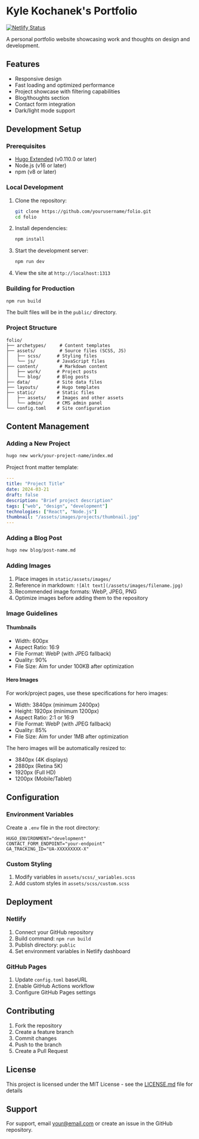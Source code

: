 # Kyle Kochanek's Portfolio

[![Netlify Status](https://api.netlify.com/api/v1/badges/20dddce5-0124-4b16-a83f-976ef6d10b7c/deploy-status)](https://app.netlify.com/sites/kochanek-portfolio/deploys)

A personal portfolio website showcasing work and thoughts on design and development.

## Features
- Responsive design
- Fast loading and optimized performance
- Project showcase with filtering capabilities
- Blog/thoughts section
- Contact form integration
- Dark/light mode support

## Development Setup

### Prerequisites
- [Hugo Extended](https://gohugo.io/installation/) (v0.110.0 or later)
- Node.js (v16 or later)
- npm (v8 or later)

### Local Development
1. Clone the repository:
   ```bash
   git clone https://github.com/yourusername/folio.git
   cd folio
   ```

2. Install dependencies:
   ```bash
   npm install
   ```

3. Start the development server:
   ```bash
   npm run dev
   ```

4. View the site at `http://localhost:1313`

### Building for Production
```bash
npm run build
```

The built files will be in the `public/` directory.

### Project Structure
```
folio/
├── archetypes/     # Content templates
├── assets/         # Source files (SCSS, JS)
│   ├── scss/      # Styling files
│   └── js/        # JavaScript files
├── content/        # Markdown content
│   ├── work/      # Project posts
│   └── blog/      # Blog posts
├── data/          # Site data files
├── layouts/       # Hugo templates
├── static/        # Static files
│   ├── assets/    # Images and other assets
│   └── admin/     # CMS admin panel
└── config.toml    # Site configuration
```

## Content Management

### Adding a New Project
```bash
hugo new work/your-project-name/index.md
```

Project front matter template:
```yaml
---
title: "Project Title"
date: 2024-03-21
draft: false
description: "Brief project description"
tags: ["web", "design", "development"]
technologies: ["React", "Node.js"]
thumbnail: "/assets/images/projects/thumbnail.jpg"
---
```

### Adding a Blog Post
```bash
hugo new blog/post-name.md
```

### Adding Images
1. Place images in `static/assets/images/`
2. Reference in markdown: `![Alt text](/assets/images/filename.jpg)`
3. Recommended image formats: WebP, JPEG, PNG
4. Optimize images before adding them to the repository

### Image Guidelines
#### Thumbnails
- Width: 600px
- Aspect Ratio: 16:9
- File Format: WebP (with JPEG fallback)
- Quality: 90%
- File Size: Aim for under 100KB after optimization

#### Hero Images
For work/project pages, use these specifications for hero images:
- Width: 3840px (minimum 2400px)
- Height: 1920px (minimum 1200px)
- Aspect Ratio: 2:1 or 16:9
- File Format: WebP (with JPEG fallback)
- Quality: 85%
- File Size: Aim for under 1MB after optimization

The hero images will be automatically resized to:
- 3840px (4K displays)
- 2880px (Retina 5K)
- 1920px (Full HD)
- 1200px (Mobile/Tablet)

## Configuration

### Environment Variables
Create a `.env` file in the root directory:
```env
HUGO_ENVIRONMENT="development"
CONTACT_FORM_ENDPOINT="your-endpoint"
GA_TRACKING_ID="UA-XXXXXXXXX-X"
```

### Custom Styling
1. Modify variables in `assets/scss/_variables.scss`
2. Add custom styles in `assets/scss/custom.scss`

## Deployment

### Netlify
1. Connect your GitHub repository
2. Build command: `npm run build`
3. Publish directory: `public`
4. Set environment variables in Netlify dashboard

### GitHub Pages
1. Update `config.toml` baseURL
2. Enable GitHub Actions workflow
3. Configure GitHub Pages settings

## Contributing
1. Fork the repository
2. Create a feature branch
3. Commit changes
4. Push to the branch
5. Create a Pull Request

## License
This project is licensed under the MIT License - see the [LICENSE.md](LICENSE.md) file for details

## Support
For support, email [your@email.com](mailto:your@email.com) or create an issue in the GitHub repository.

